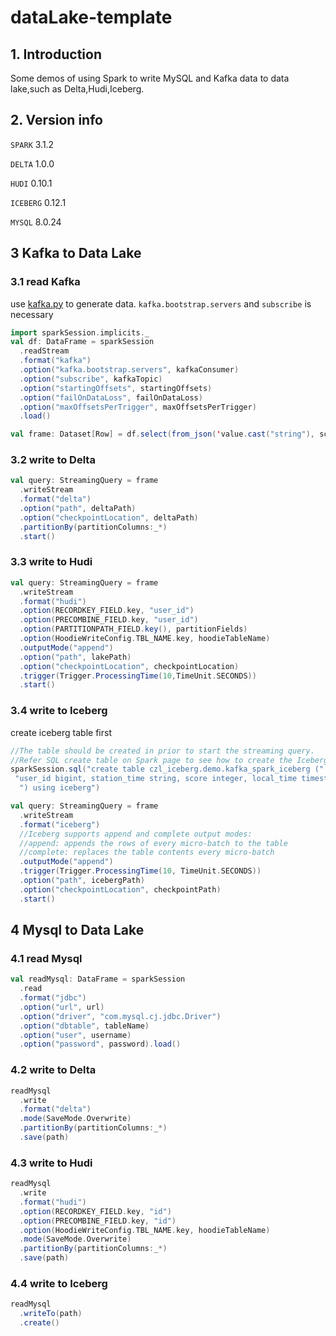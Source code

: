 # dataLake-template

## 1. Introduction

Some demos of using Spark to write MySQL and Kafka data to data lake,such as Delta,Hudi,Iceberg.

## 2. Version info

`SPARK` 3.1.2

`DELTA` 1.0.0

`HUDI` 0.10.1

`ICEBERG` 0.12.1

`MYSQL` 8.0.24

## 3 Kafka to Data Lake

### 3.1 read Kafka

use [kafka.py](./scipt/kafka.py) to generate data.
`kafka.bootstrap.servers` and `subscribe` is necessary

```scala
import sparkSession.implicits._
val df: DataFrame = sparkSession
  .readStream
  .format("kafka")
  .option("kafka.bootstrap.servers", kafkaConsumer)
  .option("subscribe", kafkaTopic)
  .option("startingOffsets", startingOffsets)
  .option("failOnDataLoss", failOnDataLoss)
  .option("maxOffsetsPerTrigger", maxOffsetsPerTrigger)
  .load()

val frame: Dataset[Row] = df.select(from_json('value.cast("string"), schema) as "value").select($"value.*")
```

### 3.2 write to Delta

```scala
val query: StreamingQuery = frame
  .writeStream
  .format("delta")
  .option("path", deltaPath)
  .option("checkpointLocation", deltaPath)
  .partitionBy(partitionColumns:_*)
  .start()
```

### 3.3 write to Hudi

```scala
val query: StreamingQuery = frame
  .writeStream
  .format("hudi")
  .option(RECORDKEY_FIELD.key, "user_id")
  .option(PRECOMBINE_FIELD.key, "user_id")
  .option(PARTITIONPATH_FIELD.key(), partitionFields)
  .option(HoodieWriteConfig.TBL_NAME.key, hoodieTableName)
  .outputMode("append")
  .option("path", lakePath)
  .option("checkpointLocation", checkpointLocation)
  .trigger(Trigger.ProcessingTime(10,TimeUnit.SECONDS))
  .start()
```

### 3.4 write to Iceberg

create iceberg table first

```scala
//The table should be created in prior to start the streaming query.
//Refer SQL create table on Spark page to see how to create the Iceberg table.
sparkSession.sql("create table czl_iceberg.demo.kafka_spark_iceberg (" +
 "user_id bigint, station_time string, score integer, local_time timestamp" +
  ") using iceberg")

val query: StreamingQuery = frame
  .writeStream
  .format("iceberg")
  //Iceberg supports append and complete output modes:
  //append: appends the rows of every micro-batch to the table
  //complete: replaces the table contents every micro-batch
  .outputMode("append")
  .trigger(Trigger.ProcessingTime(10, TimeUnit.SECONDS))
  .option("path", icebergPath)
  .option("checkpointLocation", checkpointPath)
  .start()
```

## 4 Mysql to Data Lake

### 4.1 read Mysql

```scala
val readMysql: DataFrame = sparkSession
  .read
  .format("jdbc")
  .option("url", url)
  .option("driver", "com.mysql.cj.jdbc.Driver")
  .option("dbtable", tableName)
  .option("user", username)
  .option("password", password).load()
```

### 4.2 write to Delta

```scala
readMysql
  .write
  .format("delta")
  .mode(SaveMode.Overwrite)
  .partitionBy(partitionColumns:_*)
  .save(path)
```

### 4.3 write to Hudi

```scala
readMysql
  .write
  .format("hudi")
  .option(RECORDKEY_FIELD.key, "id")
  .option(PRECOMBINE_FIELD.key, "id")
  .option(HoodieWriteConfig.TBL_NAME.key, hoodieTableName)
  .mode(SaveMode.Overwrite)
  .partitionBy(partitionColumns:_*)
  .save(path)
```

### 4.4 write to Iceberg

```scala
readMysql
  .writeTo(path)
  .create()
```

